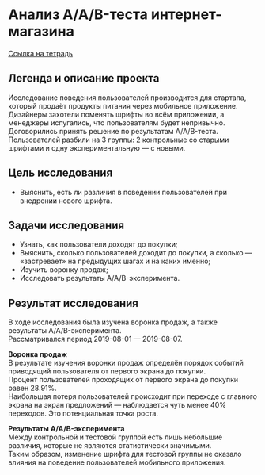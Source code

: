# Анализ A/A/B-теста интернет-магазина

[Ссылка на тетрадь](https://github.com/SavelevD/Data_analyst_portfolio/blob/main/Yandex_DA/AB_test/AB_test.ipynb)

## Легенда и описание проекта
Исследование поведения пользователей производится для стартапа, который продаёт продукты питания через мобильное приложение.  
Дизайнеры захотели поменять шрифты во всём приложении, а менеджеры испугались, что пользователям будет непривычно. Договорились принять решение по результатам A/A/B-теста. Пользователей разбили на 3 группы: 2 контрольные со старыми шрифтами и одну экспериментальную — с новыми.

## Цель исследования
- Выяснить, есть ли различия в поведении пользователей при внедрении нового шрифта.

## Задачи исследования
- Узнать, как пользователи доходят до покупки;
- Выяснить, сколько пользователей доходит до покупки, а сколько — «застревает» на предыдущих шагах и на каких именно;
- Изучить воронку продаж;
- Исследовать результаты A/A/B-эксперимента.

## Результат исследования
В ходе исследования была изучена воронка продаж, а также результаты A/A/B-эксперимента.  
Рассматривался период 2019-08-01 — 2019-08-07.

**Воронка продаж**  
В результате изучения воронки продаж определён порядок событий приводящий пользователя от первого экрана до покупки.  
Процент пользователей проходящих от первого экрана до покупки равен 28.91%.  
Наибольшая потеря пользователей происходит при переходе с главного экрана на экран предложений — наблюдается чуть менее 40% переходов. Это потенциальная точка роста.

**Результаты A/A/B-эксперимента**  
Между контрольной и тестовой группой есть лишь небольшие различия, которые не являются статистически значимыми.  
Таким образом, изменение шрифта для тестовой группы не оказало влияния на поведение пользователей мобильного приложения.